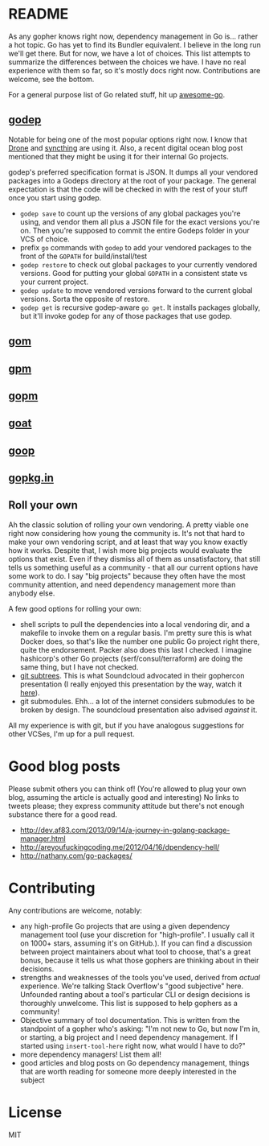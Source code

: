 # README

As any gopher knows right now, dependency management in Go is... rather a hot topic. Go has yet to find its Bundler equivalent. I believe in the long run we'll get there. But for now, we have a lot of choices. This list attempts to summarize the differences between the choices we have. I have no real experience with them so far, so it's mostly docs right now. Contributions are welcome, see the bottom.

For a general purpose list of Go related stuff, hit up [awesome-go](https://github.com/avelino/awesome-go).

## [godep](https://github.com/tools/godep)

Notable for being one of the most popular options right now. I know that [Drone](https://github.com/drone/drone/issues/177) and [syncthing](https://github.com/syncthing/syncthing) are using it. Also, a recent digital ocean blog post mentioned that they might be using it for their internal Go projects.

godep's preferred specification format is JSON. It dumps all your vendored packages into a Godeps directory at the root of your package. The general expectation is that the code will be checked in with the rest of your stuff once you start using godep.

- `godep save` to count up the versions of any global packages you're using, and vendor them all plus a JSON file for the exact versions you're on. Then you're supposed to commit the entire Godeps folder in your VCS of choice.
- prefix `go` commands with `godep` to add your vendored packages to the front of the `GOPATH` for build/install/test
- `godep restore` to check out global packages to your currently vendored versions. Good for putting your global `GOPATH` in a consistent state vs your current project.
- `godep update` to move vendored versions forward to the current global versions. Sorta the opposite of restore.
- `godep get` is recursive godep-aware `go get`. It installs packages globally, but it'll invoke godep for any of those packages that use godep.

## [gom](https://github.com/mattn/gom)

## [gpm](https://github.com/pote/gpm)

## [gopm](https://github.com/gpmgo/gopm)

## [goat](https://github.com/mediocregopher/goat)

## [goop](https://github.com/nitrous-io/goop)

## [gopkg.in](https://github.com/niemeyer/gopkg)

## Roll your own

Ah the classic solution of rolling your own vendoring. A pretty viable one right now considering how young the community is. It's not that hard to make your own vendoring script, and at least that way you know exactly how it works. Despite that, I wish more big projects would evaluate the options that exist. Even if they dismiss all of them as unsatisfactory, that still tells us something useful as a community - that all our current options have some work to do. I say "big projects" because they often have the most community attention, and need dependency management more than anybody else.

A few good options for rolling your own:

- shell scripts to pull the dependencies into a local vendoring dir, and a makefile to invoke them on a regular basis. I'm pretty sure this is what Docker does, so that's like the number one public Go project right there, quite the endorsement. Packer also does this last I checked. I imagine hashicorp's other Go projects (serf/consul/terraform) are doing the same thing, but I have not checked.
- [git subtrees](https://github.com/git/git/blob/master/contrib/subtree/git-subtree.txt). This is what Soundcloud advocated in their gophercon presentation (I really enjoyed this presentation by the way, watch it [here](http://www.confreaks.com/videos/3434-gophercon2014-best-practices-for-production-environments)).
- git submodules. Ehh... a lot of the internet considers submodules to be broken by design. The soundcloud presentation also advised *against* it.

All my experience is with git, but if you have analogous suggestions for other VCSes, I'm up for a pull request.

# Good blog posts

Please submit others you can think of! (You're allowed to plug your own blog, assuming the article is actually good and interesting) No links to tweets please; they express community attitude but there's not enough substance there for a good read.

- http://dev.af83.com/2013/09/14/a-journey-in-golang-package-manager.html
- http://areyoufuckingcoding.me/2012/04/16/dpendency-hell/
- http://nathany.com/go-packages/

# Contributing

Any contributions are welcome, notably:

- any high-profile Go projects that are using a given dependency management tool (use your discretion for "high-profile". I usually call it on 1000+ stars, assuming it's on GitHub.). If you can find a discussion between project maintainers about what tool to choose, that's a great bonus, because it tells us what those gophers are thinking about in their decisions.
- strengths and weaknesses of the tools you've used, derived from *actual* experience. We're talking Stack Overflow's "good subjective" here. Unfounded ranting about a tool's particular CLI or design decisions is thoroughly unwelcome. This list is supposed to help gophers as a community!
- Objective summary of tool documentation. This is written from the standpoint of a gopher who's asking: "I'm not new to Go, but now I'm in, or starting, a big project and I need dependency management. If I started using `insert-tool-here` right now, what would I have to do?"
- more dependency managers! List them all!
- good articles and blog posts on Go dependency management, things that are worth reading for someone more deeply interested in the subject

# License

MIT
